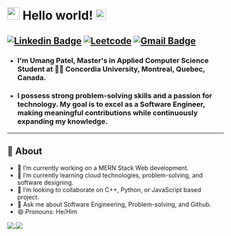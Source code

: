 

# <img src="https://github.com/TheDudeThatCode/TheDudeThatCode/blob/master/Assets/Hi.gif" width="29px"> Hello world!&nbsp;<img src="https://github.com/TheDudeThatCode/TheDudeThatCode/blob/master/Assets/Earth.gif" width="24px">

[![Linkedin Badge](https://img.shields.io/badge/-UmangPatel-blue?style=flat-square&logo=Linkedin&logoColor=white&link=https://www.linkedin.com/in/umangpatel30/)](https://www.linkedin.com/in/umangpatel30/) 
[![Leetcode](https://img.shields.io/badge/-UmangPatel-blue?style=flat-square&logo=Leetcode&logoColor=white&link=https://www.linkedin.com/in/umangpatel30/)](https://leetcode.com/umangpatel3006/)
[![Gmail Badge](https://img.shields.io/badge/-umangpatel3006@gmail.com-c14438?style=flat-square&logo=Gmail&logoColor=white&link=mailto:umangpatel3006@gmail.com)](mailto:umangpatel3006@gmail.com)
---


- ### I'm Umang Patel, Master's in Applied Computer Science Student at 👨‍💻 Concordia University, Montreal, Quebec, Canada. 
- ### I possess strong problem-solving skills and a passion for technology. My goal is to excel as a Software Engineer, making meaningful contributions while continuously expanding my knowledge.


---
## 🧐 About
- 🔭 I’m currently working on a MERN Stack Web development.
- 🌱 I’m currently learning cloud technologies, problem-solving, and software designing. 
- 👯 I’m looking to collaborate on C++, Python, or JavaScript based project.
- 💬 Ask me about Software Engineering, Problem-solving, and Github.
- 😄 Pronouns: He/Him

<!-- ![Umang's github stats](https://github-readme-stats.vercel.app/api?username=umang070&show_icons=true)

[![Top Langs](https://github-readme-stats.vercel.app/api/top-langs/?username=umang070&hide=php,Jupyter Notebook,html,glsl,shell,css&layout=compact)](https://github.com/anuraghazra/github-readme-stats) -->

<a href="https://github.com/anuraghazra/github-readme-stats">
  <img align="center" src="https://github-readme-stats.vercel.app/api?username=umang070&show_icons=true" />
</a>
<a href="https://github.com/anuraghazra/convoychat">
  <img align="center" src="https://github-readme-stats.vercel.app/api/top-langs/?username=umang070&hide=php,jupyter%20notebook,html,glsl,shell,css&layout=compact&langs_count=10" />
</a>

